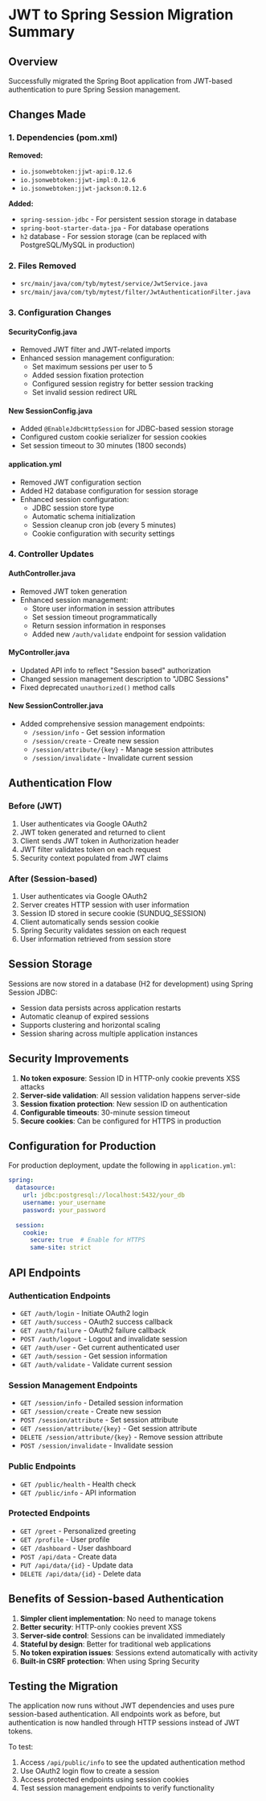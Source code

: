 # JWT to Spring Session Migration Summary

## Overview
Successfully migrated the Spring Boot application from JWT-based authentication to pure Spring Session management.

## Changes Made

### 1. Dependencies (pom.xml)
**Removed:**
- `io.jsonwebtoken:jjwt-api:0.12.6`
- `io.jsonwebtoken:jjwt-impl:0.12.6`
- `io.jsonwebtoken:jjwt-jackson:0.12.6`

**Added:**
- `spring-session-jdbc` - For persistent session storage in database
- `spring-boot-starter-data-jpa` - For database operations
- `h2` database - For session storage (can be replaced with PostgreSQL/MySQL in production)

### 2. Files Removed
- `src/main/java/com/tyb/mytest/service/JwtService.java`
- `src/main/java/com/tyb/mytest/filter/JwtAuthenticationFilter.java`

### 3. Configuration Changes

#### SecurityConfig.java
- Removed JWT filter and JWT-related imports
- Enhanced session management configuration:
  - Set maximum sessions per user to 5
  - Added session fixation protection
  - Configured session registry for better session tracking
  - Set invalid session redirect URL

#### New SessionConfig.java
- Added `@EnableJdbcHttpSession` for JDBC-based session storage
- Configured custom cookie serializer for session cookies
- Set session timeout to 30 minutes (1800 seconds)

#### application.yml
- Removed JWT configuration section
- Added H2 database configuration for session storage
- Enhanced session configuration:
  - JDBC session store type
  - Automatic schema initialization
  - Session cleanup cron job (every 5 minutes)
  - Cookie configuration with security settings

### 4. Controller Updates

#### AuthController.java
- Removed JWT token generation
- Enhanced session management:
  - Store user information in session attributes
  - Set session timeout programmatically
  - Return session information in responses
  - Added new `/auth/validate` endpoint for session validation

#### MyController.java
- Updated API info to reflect "Session based" authorization
- Changed session management description to "JDBC Sessions"
- Fixed deprecated `unauthorized()` method calls

#### New SessionController.java
- Added comprehensive session management endpoints:
  - `/session/info` - Get session information
  - `/session/create` - Create new session
  - `/session/attribute/{key}` - Manage session attributes
  - `/session/invalidate` - Invalidate current session

## Authentication Flow

### Before (JWT)
1. User authenticates via Google OAuth2
2. JWT token generated and returned to client
3. Client sends JWT token in Authorization header
4. JWT filter validates token on each request
5. Security context populated from JWT claims

### After (Session-based)
1. User authenticates via Google OAuth2
2. Server creates HTTP session with user information
3. Session ID stored in secure cookie (SUNDUQ_SESSION)
4. Client automatically sends session cookie
5. Spring Security validates session on each request
6. User information retrieved from session store

## Session Storage

Sessions are now stored in a database (H2 for development) using Spring Session JDBC:
- Session data persists across application restarts
- Automatic cleanup of expired sessions
- Supports clustering and horizontal scaling
- Session sharing across multiple application instances

## Security Improvements

1. **No token exposure**: Session ID in HTTP-only cookie prevents XSS attacks
2. **Server-side validation**: All session validation happens server-side
3. **Session fixation protection**: New session ID on authentication
4. **Configurable timeouts**: 30-minute session timeout
5. **Secure cookies**: Can be configured for HTTPS in production

## Configuration for Production

For production deployment, update the following in `application.yml`:

```yaml
spring:
  datasource:
    url: jdbc:postgresql://localhost:5432/your_db
    username: your_username
    password: your_password
  
  session:
    cookie:
      secure: true  # Enable for HTTPS
      same-site: strict
```

## API Endpoints

### Authentication Endpoints
- `GET /auth/login` - Initiate OAuth2 login
- `GET /auth/success` - OAuth2 success callback
- `GET /auth/failure` - OAuth2 failure callback
- `POST /auth/logout` - Logout and invalidate session
- `GET /auth/user` - Get current authenticated user
- `GET /auth/session` - Get session information
- `GET /auth/validate` - Validate current session

### Session Management Endpoints
- `GET /session/info` - Detailed session information
- `GET /session/create` - Create new session
- `POST /session/attribute` - Set session attribute
- `GET /session/attribute/{key}` - Get session attribute
- `DELETE /session/attribute/{key}` - Remove session attribute
- `POST /session/invalidate` - Invalidate session

### Public Endpoints
- `GET /public/health` - Health check
- `GET /public/info` - API information

### Protected Endpoints
- `GET /greet` - Personalized greeting
- `GET /profile` - User profile
- `GET /dashboard` - User dashboard
- `POST /api/data` - Create data
- `PUT /api/data/{id}` - Update data
- `DELETE /api/data/{id}` - Delete data

## Benefits of Session-based Authentication

1. **Simpler client implementation**: No need to manage tokens
2. **Better security**: HTTP-only cookies prevent XSS
3. **Server-side control**: Sessions can be invalidated immediately
4. **Stateful by design**: Better for traditional web applications
5. **No token expiration issues**: Sessions extend automatically with activity
6. **Built-in CSRF protection**: When using Spring Security

## Testing the Migration

The application now runs without JWT dependencies and uses pure session-based authentication. All endpoints work as before, but authentication is now handled through HTTP sessions instead of JWT tokens.

To test:
1. Access `/api/public/info` to see the updated authentication method
2. Use OAuth2 login flow to create a session
3. Access protected endpoints using session cookies
4. Test session management endpoints to verify functionality